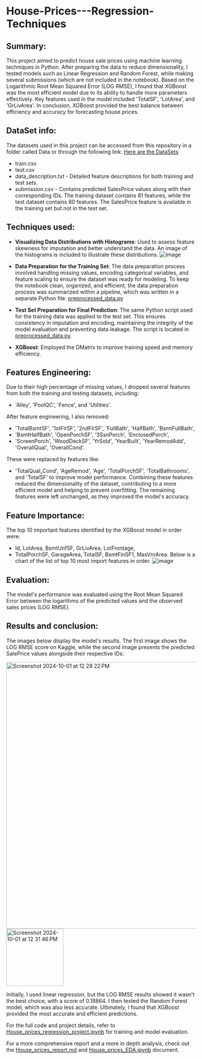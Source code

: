 # House-Prices---Regression-Techniques


## Summary: 
This project aimed to predict house sale prices using machine learning techniques in Python. After preparing the data to reduce dimensionality, I tested models such as Linear Regression and Random Forest, while making several submissions (which are not included in the notebook). Based on the Logarithmic Root Mean Squared Error (LOG RMSE), I found that XGBoost was the most efficient model due to its ability to handle more parameters effectively. Key features used in the model included 'TotalSF', 'LotArea', and 'GrLivArea'. In conclusion, XGBoost provided the best balance between efficiency and accuracy for forecasting house prices.


## DataSet info:
The datasets used in this project can be accessed from this repository in a folder called Data or through the following link:
<a href="https://www.kaggle.com/competitions/house-prices-advanced-regression-techniques/data" target="_blank"> Here are the DataSets</a>
- train.csv
- test.csv
- data_description.txt - Detailed feature descriptions for both training and test sets.
- submission.csv - Contains predicted SalesPrice values along with their corresponding IDs.
The training dataset contains 81 features, while the test dataset contains 80 features. The SalesPrice feature is available in the training set but not in the test set.


## Techniques used:
- **Visualizing Data Distributions with Histograms**: Used to assess feature skewness for imputation and better understand the data. An image of the histograms is included to illustrate these distributions.
![image](https://github.com/user-attachments/assets/0621e81b-644f-4ee2-835c-110550c19f6c)

- **Data Preparation for the Training Set**: The data preparation process involved handling missing values, encoding categorical variables, and feature scaling to ensure the dataset was ready for modeling. To keep the notebook clean, organized, and efficient, the data preparation process was summarized within a pipeline, which was written in a separate Python file: [preprocessed_data.py](./preprocessed_data.py)

- **Test Set Preparation for Final Prediction**: The same Python script used for the training data was applied to the test set. This ensures consistency in imputation and encoding, maintaining the integrity of the model evaluation and preventing data leakage. The script is located in [preprocessed_data.py](./preprocessed_data.py).

- **XGBoost**: Employed the DMatrix to improve training speed and memory efficiency.


## Features Engineering:
Due to their high percentage of missing values, I dropped several features from both the training and testing datasets, including: 
- 'Alley', 'PoolQC', 'Fence', and 'Utilities'.

After feature engineering, I also removed:
- 'TotalBsmtSF', '1stFlrSF', '2ndFlrSF', 'FullBath', 'HalfBath', 'BsmtFullBath',
- 'BsmtHalfBath', 'OpenPorchSF', '3SsnPorch', 'EnclosedPorch',
- 'ScreenPorch', 'WoodDeckSF', 'YrSold', 'YearBuilt', 'YearRemodAdd', 'OverallQual', 'OverallCond'.

These were replaced by features like:
- 'TotalQual_Cond', 'AgeRemod', 'Age', 'TotalPorchSF', 'TotalBathrooms', and 'TotalSF' to improve model performance. Combining these features reduced the dimensionality of the dataset, contributing to a more efficient model and helping to prevent overfitting. The remaining features were left unchanged, as they improved the model's accuracy.


## Feature Importance:
The top 10 important features identified by the XGBoost model in order were: 
- Id, LotArea, BsmtUnfSF, GrLivArea, LotFrontage,
- TotalPorchSF, GarageArea, TotalSF, BsmtFinSF1, MasVnrArea.
Below is a chart of the list of top 10 most import features in order.
![image](https://github.com/user-attachments/assets/b0410fff-087f-4d5c-8622-813ee75f2b55)


## Evaluation:
The model's performance was evaluated using the Root Mean Squared Error between the logarithms of the predicted values and the observed sales prices (LOG RMSE).


## Results and conclusion:
The images below display the model's results. The first image shows the LOG RMSE score on Kaggle, while the second image presents the predicted SalePrice values alongside their respective IDs:

<img width="708" alt="Screenshot 2024-10-01 at 12 28 22 PM" src="https://github.com/user-attachments/assets/1747529e-1576-4a98-be56-3e2b8f8046eb">

<img width="152" alt="Screenshot 2024-10-01 at 12 31 46 PM" src="https://github.com/user-attachments/assets/f244bf9d-4f2c-4fd5-ac64-b3a405ba9b0e">


Initially, I used linear regression, but the LOG RMSE results showed it wasn’t the best choice, with a score of 0.18864. I then tested the Random Forest model, which was also less accurate. Ultimately, I found that XGBoost provided the most accurate and efficient predictions.

For the full code and project details, refer to [House_prices_regression_project.ipynb](./House_prices_regression_project.ipynb) for training and model evaluation. 

For a more comprehensive report and a more in depth analysis, check out the [House_prices_report.md](./House_prices_report.md) and [House_prices_EDA.ipynb](./House_prices_EDA.ipynb) document.
